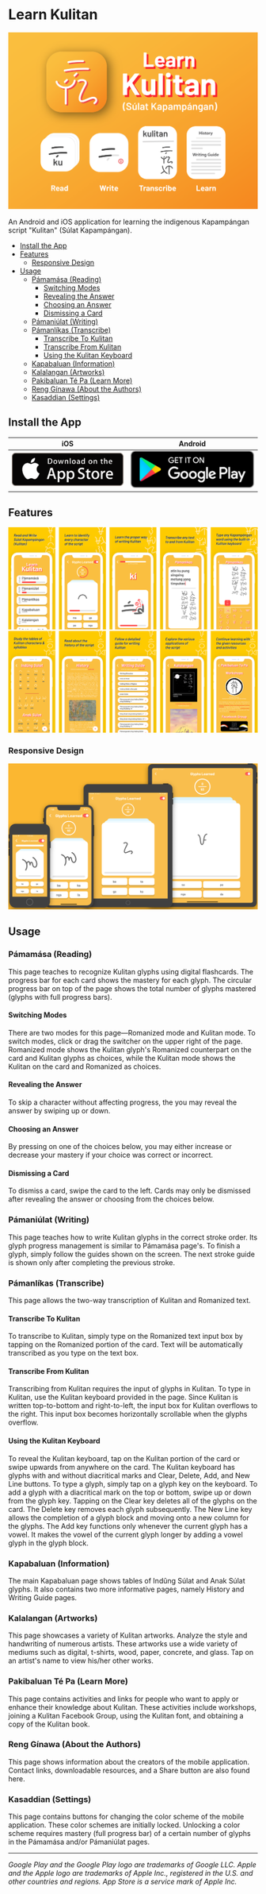 # Learn Kulitan

[![Learn Kulitan Promotional Image](/screenshots/app_pub.png?raw=true)](https://itsallwidgets.com/learn-kulitan)

An Android and iOS application for learning the indigenous Kapampángan script "Kulitan" (Súlat Kapampángan).

- [Install the App](#install-the-app)
- [Features](#features)
  - [Responsive Design](#responsive-design)
- [Usage](#usage)
  - [Pámamása (Reading)](#pámamása-reading)
    - [Switching Modes](#switching-modes)
    - [Revealing the Answer](#revealing-the-answer)
    - [Choosing an Answer](#choosing-an-answer)
    - [Dismissing a Card](#dismissing-a-card)
  - [Pámaniúlat (Writing)](#pámaniúlat-writing)
  - [Pámanlíkas (Transcribe)](#pámanlíkas-transcribe)
    - [Transcribe To Kulitan](#transcribe-to-kulitan)
    - [Transcribe From Kulitan](#transcribe-from-kulitan)
    - [Using the Kulitan Keyboard](#using-the-kulitan-keyboard)
  - [Kapabaluan (Information)](#kapabaluan-information)
  - [Kalalangan (Artworks)](#kalalangan-artworks)
  - [Pakibaluan Té Pa (Learn More)](#pakibaluan-té-pa-learn-more)
  - [Reng Gínawa (About the Authors)](#reng-gínawa-about-the-authors)
  - [Kasaddian (Settings)](#kasaddian-settings)


## Install the App

iOS | Android
-----|-----
[![App Store Badge Icon](/screenshots/app_store_badge.png?raw=true)](https://bit.ly/LearnKulitanApple) | [![Google Play Badge Icon](/screenshots/google_play_badge.png?raw=true)](https://bit.ly/LearnKulitanAndroid)

## Features

![Feature Images](/screenshots/feature1.png?raw=true)
![Feature Images](/screenshots/feature2.png?raw=true)

### Responsive Design

![Responsive Design Sample Image](/screenshots/devices.png?raw=true)

## Usage

### Pámamása (Reading)

This page teaches to recognize Kulitan glyphs using digital flashcards. The progress bar for each card shows the mastery for each glyph. The circular progress bar on top of the page shows the total number of glyphs mastered (glyphs with full progress bars).

#### Switching Modes

There are two modes for this page—Romanized mode and Kulitan mode. To switch modes, click or drag the switcher on the upper right of the page. Romanized mode shows the Kulitan glyph's Romanized counterpart on the card and Kulitan glyphs as choices, while the Kulitan mode shows the Kulitan on the card and Romanized as choices.

#### Revealing the Answer

To skip a character without affecting progress, the you may reveal the answer by swiping up or down.

#### Choosing an Answer

By pressing on one of the choices below, you may either increase or decrease your mastery if your choice was correct or incorrect.

#### Dismissing a Card

To dismiss a card, swipe the card to the left. Cards may only be dismissed after revealing the answer or choosing from the choices below.

### Pámaniúlat (Writing)

This page teaches how to write Kulitan glyphs in the correct stroke order. Its glyph progress management is similar to Pámamása page's. To finish a glyph, simply follow the guides shown on the screen. The next stroke guide is shown only after completing the previous stroke.

### Pámanlíkas (Transcribe)

This page allows the two-way transcription of Kulitan and Romanized text.

#### Transcribe To Kulitan

To transcribe to Kulitan, simply type on the Romanized text input box by tapping on the Romanized portion of the card. Text will be automatically transcribed as you type on the text box.

#### Transcribe From Kulitan

Transcribing from Kulitan requires the input of glyphs in Kulitan. To type in Kulitan, use the Kulitan keyboard provided in the page. Since Kulitan is written top-to-bottom and right-to-left, the input box for Kulitan overflows to the right. This input box becomes horizontally scrollable when the glyphs overflow.

#### Using the Kulitan Keyboard

To reveal the Kulitan keyboard, tap on the Kulitan portion of the card or swipe upwards from anywhere on the card. The Kulitan keyboard has glyphs with and without diacritical marks and Clear, Delete, Add, and New Line buttons. To type a glyph, simply tap on a glyph key on the keyboard. To add a glyph with a diacritical mark on the top or bottom, swipe up or down from the glyph key. Tapping on the Clear key deletes all of the glyphs on the card. The Delete key removes each glyph subsequently. The New Line key allows the completion of a glyph block and moving onto a new column for the glyphs. The Add key functions only whenever the current glyph has a vowel. It makes the vowel of the current glyph longer by adding a vowel glyph in the glyph block.

### Kapabaluan (Information)

The main Kapabaluan page shows tables of Indûng Súlat and Anak Súlat glyphs. It also contains two more informative pages, namely History and Writing Guide pages.

### Kalalangan (Artworks)

This page showcases a variety of Kulitan artworks. Analyze the style and handwriting of numerous artists. These artworks use a wide variety of mediums such as digital, t-shirts, wood, paper, concrete, and glass. Tap on an artist's name to view his/her other works.

### Pakibaluan Té Pa (Learn More)

This page contains activities and links for people who want to apply or enhance their knowledge about Kulitan. These activities include workshops, joining
a Kulitan Facebook Group, using the Kulitan font, and obtaining a copy of the Kulitan book.

### Reng Gínawa (About the Authors)

This page shows information about the creators of the mobile application. Contact links, downloadable resources, and a Share button are also found here.

### Kasaddian (Settings)

This page contains buttons for changing the color scheme of the mobile application. These color schemes are initially locked. Unlocking a color scheme requires mastery (full progress bar) of a certain number of glyphs in the Pámamása and/or Pámaniúlat pages.

---
*Google Play and the Google Play logo are trademarks of Google LLC. Apple and the Apple logo are trademarks of Apple Inc., registered in the U.S. and other countries and regions. App Store is a service mark of Apple Inc.*
